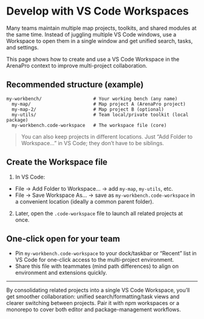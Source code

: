 # Develop with VS Code Workspaces

Many teams maintain multiple map projects, toolkits, and shared modules at the same time. Instead of juggling multiple VS Code windows, use a Workspace to open them in a single window and get unified search, tasks, and settings.

This page shows how to create and use a VS Code Workspace in the ArenaPro context to improve multi-project collaboration.

## Recommended structure (example)

```
my-workbench/                   # Your working bench (any name)
  my-map/                       # Map project A (ArenaPro project)
  my-map-2/                     # Map project B (optional)
  my-utils/                     # Team local/private toolkit (local package)
  my-workbench.code-workspace   # The workspace file (core)
```

> You can also keep projects in different locations. Just “Add Folder to Workspace…” in VS Code; they don’t have to be siblings.

## Create the Workspace file

1. In VS Code:

- File → Add Folder to Workspace… → add `my-map`, `my-utils`, etc.
- File → Save Workspace As… → save as `my-workbench.code-workspace` in a convenient location (ideally a common parent folder).

2. Later, open the `.code-workspace` file to launch all related projects at once.

## One-click open for your team

- Pin `my-workbench.code-workspace` to your dock/taskbar or “Recent” list in VS Code for one-click access to the multi-project environment.
- Share this file with teammates (mind path differences) to align on environment and extensions quickly.

---

By consolidating related projects into a single VS Code Workspace, you’ll get smoother collaboration: unified search/formatting/task views and clearer switching between projects. Pair it with npm workspaces or a monorepo to cover both editor and package-management workflows.

